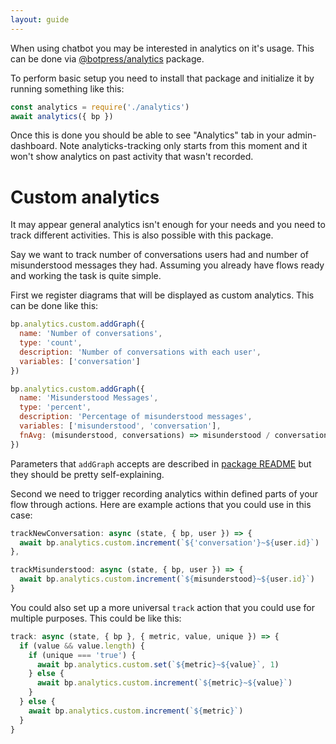 ```yaml
---
layout: guide
---
```


When using chatbot you may be interested in analytics on it's usage. This can be done via [@botpress/analytics](https://github.com/botpress/botpress/tree/master/packages/functionals/botpress-analytics) package.

To perform basic setup you need to install that package and initialize it by running something like this:

```js
const analytics = require('./analytics')
await analytics({ bp })
```

Once this is done you should be able to see "Analytics" tab in your admin-dashboard. Note analyticks-tracking only starts from this moment and it won't show analytics on past activity that wasn't recorded.

# Custom analytics

It may appear general analytics isn't enough for your needs and you need to track different activities.
This is also possible with this package.

Say we want to track number of conversations users had and number of misunderstood messages they had.
Assuming you already have flows ready and working the task is quite simple.

First we register diagrams that will be displayed as custom analytics. This can be done like this:

```js
bp.analytics.custom.addGraph({
  name: 'Number of conversations',
  type: 'count',
  description: 'Number of conversations with each user',
  variables: ['conversation']
})

bp.analytics.custom.addGraph({
  name: 'Misunderstood Messages',
  type: 'percent',
  description: 'Percentage of misunderstood messages',
  variables: ['misunderstood', 'conversation'],
  fnAvg: (misunderstood, conversations) => misunderstood / conversations
})
```

Parameters that `addGraph` accepts are described in [package README](https://github.com/botpress/botpress/tree/master/packages/functionals/botpress-analytics) but they should be pretty self-explaining.

Second we need to trigger recording analytics within defined parts of your flow through actions. Here are example actions that you could use in this case:

```js
trackNewConversation: async (state, { bp, user }) => {
  await bp.analytics.custom.increment(`${'conversation'}~${user.id}`)
},

trackMisunderstood: async (state, { bp, user }) => {
  await bp.analytics.custom.increment(`${misunderstood}~${user.id}`)
}
```

You could also set up a more universal `track` action that you could use for multiple purposes. This could be like this:

```js
track: async (state, { bp }, { metric, value, unique }) => {
  if (value && value.length) {
    if (unique === 'true') {
      await bp.analytics.custom.set(`${metric}~${value}`, 1)
    } else {
      await bp.analytics.custom.increment(`${metric}~${value}`)
    }
  } else {
    await bp.analytics.custom.increment(`${metric}`)
  }
}
```
